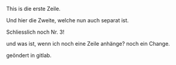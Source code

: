 This is die erste Zeile.

Und hier die Zweite, welche nun auch separat ist.

Schliesslich noch Nr. 3!

und was ist, wenn ich noch eine Zeile anhänge?
noch ein Change.

geöndert in gitlab.

